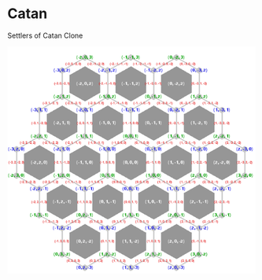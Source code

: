 # Catan
 Settlers of Catan Clone

![Grid Layout](/readme_data/grid_layout.png?raw=true "Grid Layout")